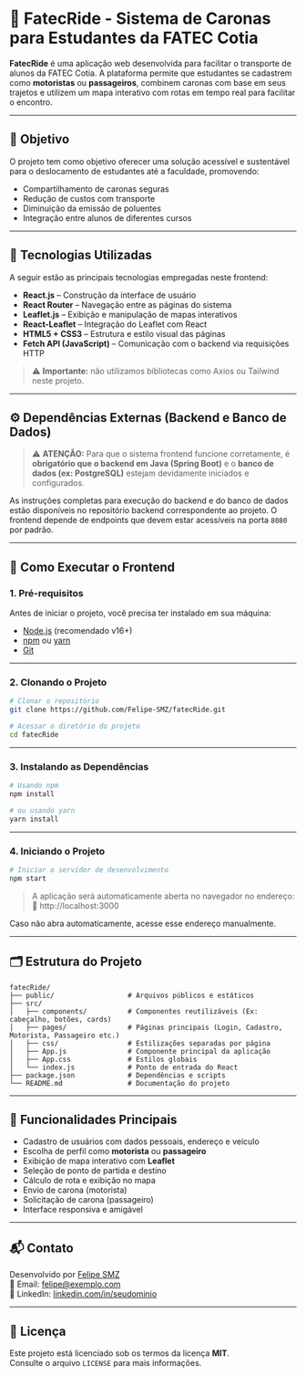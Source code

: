 # 🚗 FatecRide - Sistema de Caronas para Estudantes da FATEC Cotia

**FatecRide** é uma aplicação web desenvolvida para facilitar o transporte de alunos da FATEC Cotia. A plataforma permite que estudantes se cadastrem como **motoristas** ou **passageiros**, combinem caronas com base em seus trajetos e utilizem um mapa interativo com rotas em tempo real para facilitar o encontro.

---

## 🎯 Objetivo

O projeto tem como objetivo oferecer uma solução acessível e sustentável para o deslocamento de estudantes até a faculdade, promovendo:

- Compartilhamento de caronas seguras
- Redução de custos com transporte
- Diminuição da emissão de poluentes
- Integração entre alunos de diferentes cursos

---

## 🧰 Tecnologias Utilizadas

A seguir estão as principais tecnologias empregadas neste frontend:

- **React.js** – Construção da interface de usuário
- **React Router** – Navegação entre as páginas do sistema
- **Leaflet.js** – Exibição e manipulação de mapas interativos
- **React-Leaflet** – Integração do Leaflet com React
- **HTML5 + CSS3** – Estrutura e estilo visual das páginas
- **Fetch API (JavaScript)** – Comunicação com o backend via requisições HTTP

> ⚠️ **Importante:** não utilizamos bibliotecas como Axios ou Tailwind neste projeto.

---

## ⚙️ Dependências Externas (Backend e Banco de Dados)

> ⚠️ **ATENÇÃO:** Para que o sistema frontend funcione corretamente, é **obrigatório que o backend em Java (Spring Boot)** e o **banco de dados (ex: PostgreSQL)** estejam devidamente iniciados e configurados.

As instruções completas para execução do backend e do banco de dados estão disponíveis no repositório backend correspondente ao projeto. O frontend depende de endpoints que devem estar acessíveis na porta `8080` por padrão.

---

## 🚀 Como Executar o Frontend

### 1. Pré-requisitos

Antes de iniciar o projeto, você precisa ter instalado em sua máquina:

- [Node.js](https://nodejs.org/) (recomendado v16+)
- [npm](https://www.npmjs.com/) ou [yarn](https://yarnpkg.com/)
- [Git](https://git-scm.com/)

---

### 2. Clonando o Projeto

```bash
# Clonar o repositório
git clone https://github.com/Felipe-SMZ/fatecRide.git

# Acessar o diretório do projeto
cd fatecRide
```

---

### 3. Instalando as Dependências

```bash
# Usando npm
npm install

# ou usando yarn
yarn install
```

---

### 4. Iniciando o Projeto

```bash
# Iniciar o servidor de desenvolvimento
npm start
```

> A aplicação será automaticamente aberta no navegador no endereço:  
📍 http://localhost:3000

Caso não abra automaticamente, acesse esse endereço manualmente.

---

## 🗂️ Estrutura do Projeto

```
fatecRide/
├── public/                  # Arquivos públicos e estáticos
├── src/
│   ├── components/          # Componentes reutilizáveis (Ex: cabeçalho, botões, cards)
│   ├── pages/               # Páginas principais (Login, Cadastro, Motorista, Passageiro etc.)
│   ├── css/                 # Estilizações separadas por página
│   ├── App.js               # Componente principal da aplicação
│   ├── App.css              # Estilos globais
│   └── index.js             # Ponto de entrada do React
├── package.json             # Dependências e scripts
└── README.md                # Documentação do projeto
```

---

## 🧪 Funcionalidades Principais

- Cadastro de usuários com dados pessoais, endereço e veículo
- Escolha de perfil como **motorista** ou **passageiro**
- Exibição de mapa interativo com **Leaflet**
- Seleção de ponto de partida e destino
- Cálculo de rota e exibição no mapa
- Envio de carona (motorista)
- Solicitação de carona (passageiro)
- Interface responsiva e amigável


---

## 📬 Contato

Desenvolvido por [Felipe SMZ](https://github.com/Felipe-SMZ)  
📧 Email: felipe@exemplo.com  
🔗 LinkedIn: [linkedin.com/in/seudominio](https://linkedin.com/in/seudominio)

---

## 📄 Licença

Este projeto está licenciado sob os termos da licença **MIT**.  
Consulte o arquivo `LICENSE` para mais informações.
